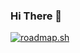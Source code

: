 
### Hi There 👋

[![roadmap.sh](https://api.roadmap.sh/v1-badge/tall/658a249d54b5771051404452?variant=dark)](https://roadmap.sh)

